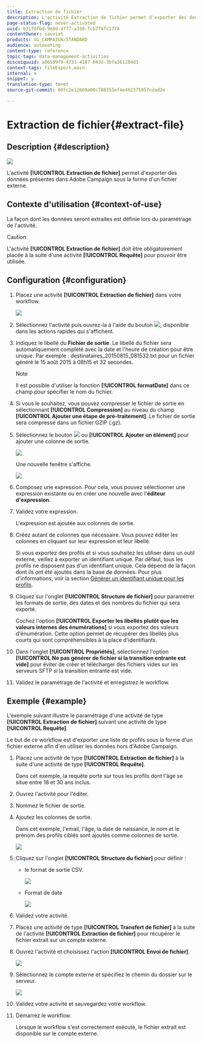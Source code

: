 ```yaml
---
title: Extraction de fichier
description: L'activité Extraction de fichier permet d'exporter des données présentes dans Adobe Campaign sous la forme d'un fichier externe.
page-status-flag: never-activated
uuid: 631f0fbd-9e8d-4f77-a338-fcb7f4fc1774
contentOwner: sauviat
products: SG_CAMPAIGN/STANDARD
audience: automating
content-type: reference
topic-tags: data-management-activities
discoiquuid: a06509f9-4731-4187-b43d-3bfa361284d3
context-tags: fileExport,main
internal: n
snippet: y
translation-type: tm+mt
source-git-commit: 00fc2e12669a00c788355ef4e492375957cdad2e

---
```



# Extraction de fichier{#extract-file}

## Description {#description}

![](assets/export.png)

L'activité **[!UICONTROL Extraction de fichier]** permet d'exporter des données présentes dans Adobe Campaign sous la forme d'un fichier externe.

## Contexte d'utilisation {#context-of-use}

La façon dont les données seront extraites est définie lors du paramétrage de l'activité.

>[!CAUTION]
>
>L'activité **[!UICONTROL Extraction de fichier]** doit être obligatoirement placée à la suite d'une activité **[!UICONTROL Requête]** pour pouvoir être utilisée.

## Configuration {#configuration}

1. Placez une activité **[!UICONTROL Extraction de fichier]** dans votre workflow.

   ![](assets/wkf_data_export1.png)

1. Sélectionnez l'activité puis ouvrez-la à l'aide du bouton ![](assets/edit_darkgrey-24px.png), disponible dans les actions rapides qui s'affichent.
1. Indiquez le libellé du **Fichier de sortie**. Le libellé du fichier sera automatiquement complété avec la date et l'heure de création pour être unique. Par exemple : destinataires_20150815_081532.txt pour un fichier généré le 15 août 2015 à 08h15 et 32 secondes.

   >[!NOTE]
   >
   >Il est possible d'utiliser la fonction **[!UICONTROL formatDate]** dans ce champ pour spécifier le nom du fichier.

1. Si vous le souhaitez, vous pouvez compresser le fichier de sortie en sélectionnant **[!UICONTROL Compression]** au niveau du champ **[!UICONTROL Ajouter une étape de pré-traitement]**. Le fichier de sortie sera compressé dans un fichier GZIP (.gz).
1. Sélectionnez le bouton ![](assets/add_darkgrey-24px.png) ou **[!UICONTROL Ajouter un élément]** pour ajouter une colonne de sortie.

   ![](assets/wkf_data_export2.png)

   Une nouvelle fenêtre s'affiche.

   ![](assets/wkf_data_export3.png)

1. Composez une expression. Pour cela, vous pouvez sélectionner une expression existante ou en créer une nouvelle avec l'**éditeur d'expression**.
1. Validez votre expression.

   L'expression est ajoutée aux colonnes de sortie.

1. Créez autant de colonnes que nécessaire. Vous pouvez éditer les colonnes en cliquant sur leur expression et leur libellé.

   Si vous exportez des profils et si vous souhaitez les utiliser dans un outil externe, veillez à exporter un identifiant unique. Par défaut, tous les profils ne disposent pas d'un identifiant unique. Cela dépend de la façon dont ils ont été ajoutés dans la base de données. Pour plus d'informations, voir la section [Générer un identifiant unique pour les profils](../../developing/using/configuring-the-resource-s-data-structure.md#generating-a-unique-id-for-profiles-and-custom-resources).

1. Cliquez sur l'onglet **[!UICONTROL Structure de fichier]** pour paramétrer les formats de sortie, des dates et des nombres du fichier qui sera exporté.

   Cochez l'option **[!UICONTROL Exporter les libellés plutôt que les valeurs internes des énumérations]** si vous exportez des valeurs d'énumération. Cette option permet de récupérer des libellés plus courts qui sont compréhensibles à la place d'identifiants.

1. Dans l'onglet **[!UICONTROL Propriétés]**, sélectionnez l'option **[!UICONTROL Ne pas générer de fichier si la transition entrante est vide]** pour éviter de créer et télécharger des fichiers vides sur les serveurs SFTP si la transition entrante est vide.
1. Validez le paramétrage de l'activité et enregistrez le workflow.

## Exemple {#example}

L'exemple suivant illustre le paramétrage d'une activité de type **[!UICONTROL Extraction de fichier]** suivant une activité de type **[!UICONTROL Requête]**.

Le but de ce workflow est d'exporter une liste de profils sous la forme d'un fichier externe afin d'en utiliser les données hors d'Adobe Campaign.

1. Placez une activité de type **[!UICONTROL Extraction de fichier]** à la suite d'une activité de type **[!UICONTROL Requête]**.

   Dans cet exemple, la requête porte sur tous les profils dont l'âge se situe entre 18 et 30 ans inclus.

1. Ouvrez l'activité pour l'éditer.
1. Nommez le fichier de sortie.
1. Ajoutez les colonnes de sortie.

   Dans cet exemple, l'email, l'âge, la date de naissance, le nom et le prénom des profils ciblés sont ajoutés comme colonnes de sortie.

   ![](assets/wkf_data_export6.png)

1. Cliquez sur l'onglet **[!UICONTROL Structure du fichier]** pour définir :

   * le format de sortie CSV.

      ![](assets/wkf_data_export7.png)

   * Format de date

      ![](assets/wkf_data_export9.png)

1. Validez votre activité.
1. Placez une activité de type **[!UICONTROL Transfert de fichier]** à la suite de l'activité **[!UICONTROL Extraction de fichier]** pour récupérer le fichier extrait sur un compte externe.
1. Ouvrez l'activité et choisissez l'action **[!UICONTROL Envoi de fichier]**.

   ![](assets/wkf_data_export11.png)

1. Sélectionnez le compte externe et spécifiez le chemin du dossier sur le serveur.

   ![](assets/wkf_data_export12.png)

1. Validez votre activité et sauvegardez votre workflow.
1. Démarrez le workflow.

   Lorsque le workflow s'est correctement exécuté, le fichier extrait est disponible sur le compte externe.
